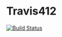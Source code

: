 # Travis412

[![Build Status](https://travis-ci.com/dmark1021/Travis412.svg?branch=master)](https://travis-ci.com/dmark1021/Travis412)
